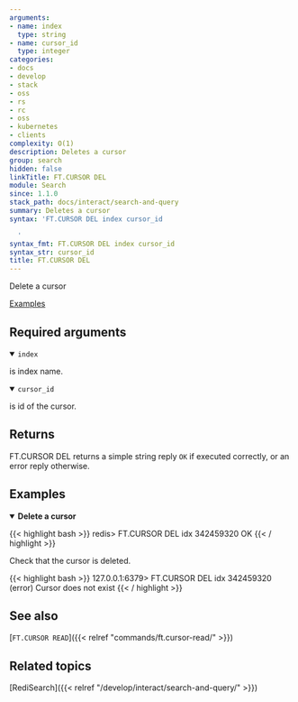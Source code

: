 ```yaml
---
arguments:
- name: index
  type: string
- name: cursor_id
  type: integer
categories:
- docs
- develop
- stack
- oss
- rs
- rc
- oss
- kubernetes
- clients
complexity: O(1)
description: Deletes a cursor
group: search
hidden: false
linkTitle: FT.CURSOR DEL
module: Search
since: 1.1.0
stack_path: docs/interact/search-and-query
summary: Deletes a cursor
syntax: 'FT.CURSOR DEL index cursor_id

  '
syntax_fmt: FT.CURSOR DEL index cursor_id
syntax_str: cursor_id
title: FT.CURSOR DEL
---
```


Delete a cursor

[Examples](#examples)

## Required arguments

<details open>
<summary><code>index</code></summary>

is index name.
</details>

<details open>
<summary><code>cursor_id</code></summary>

is id of the cursor.
</details>

## Returns

FT.CURSOR DEL returns a simple string reply `OK` if executed correctly, or an error reply otherwise.

## Examples

<details open>
<summary><b>Delete a cursor</b></summary>

{{< highlight bash >}}
redis> FT.CURSOR DEL idx 342459320
OK
{{< / highlight >}}

Check that the cursor is deleted.

{{< highlight bash >}}
127.0.0.1:6379> FT.CURSOR DEL idx 342459320
(error) Cursor does not exist
{{< / highlight >}}
</details>

## See also

[`FT.CURSOR READ`]({{< relref "commands/ft.cursor-read/" >}}) 

## Related topics

[RediSearch]({{< relref "/develop/interact/search-and-query/" >}})